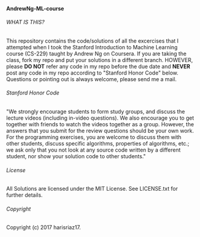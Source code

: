 #### AndrewNg-ML-course
###### WHAT IS THIS?
This repository contains the code/solutions of all the excercises that I attempted when I took the Stanford Introduction to Machine Learning course (CS-229) taught by Andrew Ng on Coursera. If you are taking the class, fork my repo and put your solutions in a different branch. HOWEVER, please **DO NOT** refer any code in my repo before the due date and **NEVER** post any code in my repo according to "Stanford Honor Code" below. Questions or pointing out is always welcome, please send me a mail.

###### Stanford Honor Code

"We strongly encourage students to form study groups, and discuss the lecture videos (including in-video questions). We also encourage you to get together with friends to watch the videos together as a group. However, the answers that you submit for the review questions should be your own work. For the programming exercises, you are welcome to discuss them with other students, discuss specific algorithms, properties of algorithms, etc.; we ask only that you not look at any source code written by a different student, nor show your solution code to other students."

###### License

All Solutions are licensed under the MIT License. See LICENSE.txt for further details.

###### Copyright

Copyright (c) 2017 harisriaz17.
